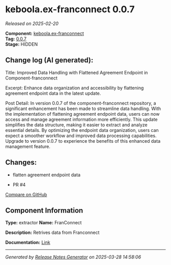 #  keboola.ex-franconnect 0.0.7

_Released on 2025-02-20_

**Component:** [keboola.ex-franconnect](https://github.com/keboola/component-franconnect)  
**Tag:** [0.0.7](https://github.com/keboola/component-franconnect/releases/tag/0.0.7)  
**Stage:** HIDDEN


## Change log (AI generated):
Title: Improved Data Handling with Flattened Agreement Endpoint in Component-franconnect

Excerpt: Enhance data organization and accessibility by flattening agreement endpoint data in the latest update.

Post Detail: In version 0.0.7 of the component-franconnect repository, a significant enhancement has been made to streamline data handling. With the implementation of flattening agreement endpoint data, users can now access and manage agreement information more efficiently. This update simplifies the data structure, making it easier to extract and analyze essential details. By optimizing the endpoint data organization, users can expect a smoother workflow and improved data processing capabilities. Upgrade to version 0.0.7 to experience the benefits of this enhanced data management feature.



## Changes:



- flatten agreement endpoint data 




- PR #4 



[Compare on GitHub](https://github.com/keboola/component-franconnect/compare/0.0.6...0.0.7)



## Component Information
**Type:** extractor
**Name:** FranConnect

**Description:** Retrives data from Franconnect


**Documentation:** [Link](https://github.com/keboola/component-franconnect/blob/master/README.md)



---
_Generated by [Release Notes Generator](https://github.com/keboola/release-notes-generator)
on 2025-03-28 14:58:06_
